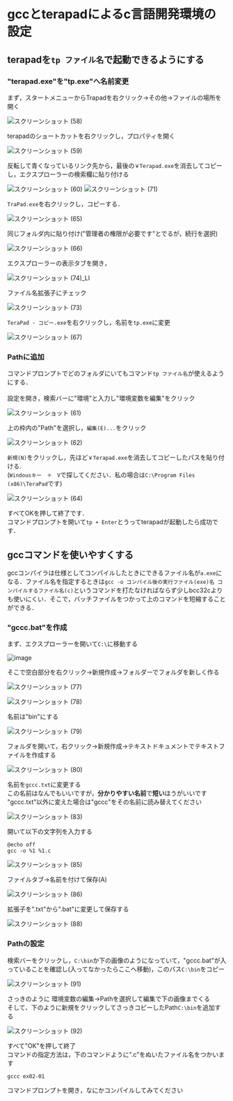 # gccとterapadによるc言語開発環境の設定

## terapadを`tp ファイル名`で起動できるようにする

### "terapad.exe"を"tp.exe"へ名前変更

まず，スタートメニューからTrapadを右クリック→その他→ファイルの場所を開く

![スクリーンショット (58)](https://user-images.githubusercontent.com/72436563/118346648-f5880580-b577-11eb-8b51-2d9155cb5e99.png)

terapadのショートカットを右クリックし，プロパティを開く

![スクリーンショット (59)](https://user-images.githubusercontent.com/72436563/118346824-32a0c780-b579-11eb-9849-9143a5bd1386.png)

反転して青くなっているリンク先から，最後の`￥Terapad.exe`を消去してコピーし，エクスプローラーの検索欄に貼り付ける

![スクリーンショット (60)](https://user-images.githubusercontent.com/72436563/118346907-020d5d80-b57a-11eb-9c87-f6dcece4ce47.png)
![スクリーンショット (71)](https://user-images.githubusercontent.com/72436563/118346937-4ac51680-b57a-11eb-9eae-47cb28beb20c.png)

`TraPad.exe`を右クリックし，コピーする．

![スクリーンショット (65)](https://user-images.githubusercontent.com/72436563/118346975-94adfc80-b57a-11eb-9820-0de3b780fcc2.png)

同じフォルダ内に貼り付け("管理者の権限が必要です"とでるが，続行を選択)

![スクリーンショット (66)](https://user-images.githubusercontent.com/72436563/118346979-9bd50a80-b57a-11eb-8196-e2bed4af7be7.png)

エクスプローラーの表示タブを開き，

![スクリーンショット (74)_LI](https://user-images.githubusercontent.com/72436563/118347132-bcea2b00-b57b-11eb-83e0-b4f34c43cc9b.jpg)

ファイル名拡張子にチェック

![スクリーンショット (73)](https://user-images.githubusercontent.com/72436563/118347159-edca6000-b57b-11eb-8db1-7c1d3e0cd2df.png)

`TeraPad - コピー.exe`を右クリックし，名前を`tp.exe`に変更

![スクリーンショット (67)](https://user-images.githubusercontent.com/72436563/118347036-0be39080-b57b-11eb-9ab3-a42ec2fa62a9.png)

### Pathに追加
コマンドプロンプトでどのフォルダにいてもコマンド`tp ファイル名`が使えるようにする．
<br><br>
設定を開き，検索バーに"環境"と入力し"環境変数を編集"をクリック

![スクリーンショット (61)](https://user-images.githubusercontent.com/72436563/118347583-5ff07400-b57f-11eb-9de5-dd4511c0bbbc.png)

上の枠内の"Path"を選択し，`編集(E)...`をクリック

![スクリーンショット (62)](https://user-images.githubusercontent.com/72436563/118347664-e6a55100-b57f-11eb-9e01-88489b54a3ce.png)

`新規(N)`をクリックし，先ほど`￥Terapad.exe`を消去してコピーしたパスを貼り付ける.<br>
(`Windousキー　＋　V`で探してください．私の場合は`C:\Program Files (x86)\TeraPad`です)

![スクリーンショット (64)](https://user-images.githubusercontent.com/72436563/118347925-a941c300-b581-11eb-8515-66a370f57485.png)

すべてOKを押して終了です．  
コマンドプロンプトを開いて`tp + Enter`とうってterapadが起動したら成功です．

## gccコマンドを使いやすくする
gccコンパイラは仕様としてコンパイルしたときにできるファイル名が`a.exe`になる．ファイル名を指定するときは`gcc -o コンパイル後の実行ファイル(exe)名 コンパイルするファイル名(c)`というコマンドを打たなければならず少しbcc32cよりも使いにくい．そこで，バッチファイルをつかって上のコマンドを短縮することができる．

### "gccc.bat"を作成

まず、エクスプローラーを開いて`C:\`に移動する

![image](https://user-images.githubusercontent.com/72436563/118348789-93370100-b587-11eb-8468-69f9d023e1fc.png)

そこで空白部分を右クリック→新規作成→フォルダーでフォルダを新しく作る

![スクリーンショット (77)](https://user-images.githubusercontent.com/72436563/118348848-e27d3180-b587-11eb-8e00-92bd952dc877.png)

![スクリーンショット (78)](https://user-images.githubusercontent.com/72436563/118348857-017bc380-b588-11eb-8bea-70a6fbd342c3.png)

名前は"bin"にする

![スクリーンショット (79)](https://user-images.githubusercontent.com/72436563/118348872-16585700-b588-11eb-872a-acf46b2083dc.png)

フォルダを開いて，右クリック→新規作成→テキストドキュメントでテキストファイルを作成する

![スクリーンショット (80)](https://user-images.githubusercontent.com/72436563/118348912-4bfd4000-b588-11eb-8d2d-a752b89ee391.png)

名前を`gccc.txt`に変更する<br>
この名前はなんでもいいですが，**分かりやすい名前**で**短い**ほうがいいです<br>
"gccc.txt"以外に変えた場合は"gccc"をその名前に読み替えてください

![スクリーンショット (83)](https://user-images.githubusercontent.com/72436563/118348943-823abf80-b588-11eb-9f23-0df4ecb3037d.png)

開いて以下の文字列を入力する
```
@echo off
gcc -o %1 %1.c
```

![スクリーンショット (85)](https://user-images.githubusercontent.com/72436563/118348961-a3031500-b588-11eb-944b-3ef72e2a1255.png)

ファイルタブ→名前を付けて保存(A)

![スクリーンショット (86)](https://user-images.githubusercontent.com/72436563/118348989-d0e85980-b588-11eb-9a60-f0c0239b55de.png)

拡張子を".txt"から".bat"に変更して保存する

![スクリーンショット (88)](https://user-images.githubusercontent.com/72436563/118349011-fd03da80-b588-11eb-8374-6abe3e05ff2b.png)

### Pathの設定

検索バーをクリックし，`C:\bin`か下の画像のようになっていて，"gccc.bat"が入っていることを確認し(入ってなかったらここへ移動)，このパス`C:\bin`をコピー

![スクリーンショット (91)](https://user-images.githubusercontent.com/72436563/118349069-6edc2400-b589-11eb-9a36-5786eae74988.png)

さっきのように 環境変数の編集→Pathを選択して編集で下の画像までくる<br>
そして、下のように新規をクリックしてさっきコピーしたPath`C:\bin`を追加する<br>

![スクリーンショット (92)](https://user-images.githubusercontent.com/72436563/118349154-f3c73d80-b589-11eb-909e-67f0c1e9b563.png)

すべて"OK"を押して終了<br>
コマンドの指定方法は，下のコマンドように".c"をぬいたファイル名をつかいます
```
gccc ex02-01
```
コマンドプロンプトを開き，なにかコンパイルしてみてください

